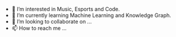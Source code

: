 - 👀 I’m interested in Music, Esports and Code.
- 🌱 I’m currently learning Machine Learning and Knowledge Graph.
- 💞️ I’m looking to collaborate on ...
- 📫 How to reach me ...

<!---
AchaserL/AchaserL is a ✨ special ✨ repository because its `README.md` (this file) appears on your GitHub profile.
You can click the Preview link to take a look at your changes.
--->
